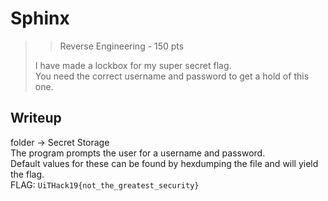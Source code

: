 # Sphinx
>> Reverse Engineering - 150 pts
>
> I have made a lockbox for my super secret flag. <br>
> You need the correct username and password to get a hold of this one. <br>



## Writeup 

folder -> Secret Storage <br>
The program prompts the user for a username and password. <br>
Default values for these can be found by hexdumping the file and will yield the flag. <br>
FLAG: `UiTHack19{not_the_greatest_security}`